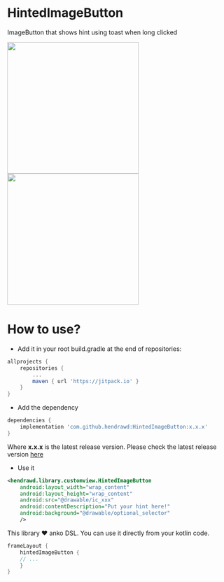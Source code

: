 # HintedImageButton

ImageButton that shows hint using toast when long clicked

<a href="https://user-images.githubusercontent.com/9481791/48111768-a0235d00-e285-11e8-8279-f3d1c01361a3.jpg"><img src="https://user-images.githubusercontent.com/9481791/48111768-a0235d00-e285-11e8-8279-f3d1c01361a3.jpg" width="300px"/></a>
<a href="https://user-images.githubusercontent.com/9481791/48111769-a0235d00-e285-11e8-9ffe-0029d801c74f.jpg"><img src="https://user-images.githubusercontent.com/9481791/48111769-a0235d00-e285-11e8-9ffe-0029d801c74f.jpg" width="300px"/></a>

# How to use?
- Add it in your root build.gradle at the end of repositories:
```gradle
allprojects {
	repositories {
		...
		maven { url 'https://jitpack.io' }
	}
}
```
- Add the dependency
```gradle
dependencies {
    implementation 'com.github.hendrawd:HintedImageButton:x.x.x'
}
```
Where **x.x.x** is the latest release version. Please check the latest release version [here](https://github.com/hendrawd/HintedImageButton/releases)
- Use it
```XML
<hendrawd.library.customview.HintedImageButton
	android:layout_width="wrap_content"
	android:layout_height="wrap_content"
	android:src="@drawable/ic_xxx"
	android:contentDescription="Put your hint here!"
	android:background="@drawable/optional_selector"
	/>
```
This library ❤️ anko DSL. You can use it directly from your kotlin code.
```kotlin
frameLayout { 
    hintedImageButton { 
	// ...
    }
}
```
